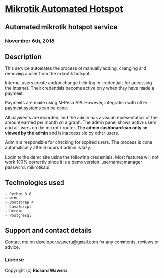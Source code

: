# [Mikrotik Automated Hotspot](https://demo-mikrotikhotspot.herokuapp.com)
## Automated mikrotik hotspot service
### November 6th, 2018

## Description
This service automates the process of manually adding, changing and removing a user from the mikrotik hotspot.

Internet users create and/or change their log in credentials for accessing the internet. Their credentials become active only when they have made a payment.

Payments are made using M-Pesa API. However, integration with other payment systems can be done.

All payments are recorded, and the admin has a visual representation of the amount earned per month on a graph. The admin panel shows active users and all users on the mikrotik router. 
**The admin dashboard can only be viewed by the admin** and is inaccessible by other users.

Admin is responsible for checking for expired users. The process is done automatically after 6 hours if admin is lazy.

Login to the demo site using the following credentials. Most features will not work 100% correctly since it is a demo version.
    username: manager
    password: mikrotikapi

## Technologies used
    - Python 3.6
    - HTML
    - Bootstrap 4
    - JavaScript
    - Heroku
    - Postgresql

## Support and contact details
Contact me on developer.waweru@gmail.com for any comments, reviews or advice.

### License
Copyright (c) **Richard Waweru**